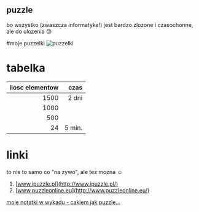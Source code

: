 ## puzzle

bo wszystko (zwaszcza informatyka!) jest bardzo zlozone i czasochonne, ale do ulozenia 
:sweat:

#moje puzzelki
![puzzelki]( https://avatars0.githubusercontent.com/u/17691708?v=3&s=460)

# tabelka

| ilosc elementow |czas           |
| --------------: |--------------:|
|1500             |2 dni          |
|1000             |               |
|500              |               |
|24               |5 min.         |

# linki

to nie to samo co "na zywo", ale tez mozna :relaxed:

1. [www.ipuzzle.pl](http://www.ipuzzle.pl/)
1. [www.puzzleonline.eu](http://www.puzzleonline.eu/)

[moje notatki w wykadu - cakiem jak puzzle...](https://github.com/aniawr/notatki-z-wykladow)
